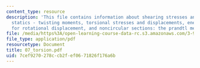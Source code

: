 ```yaml
---
content_type: resource
description: 'This file contains information about shearing stresses and strains,
  statics - twisting moments, torsional stresses and displacements, energy method
  for rotational displacement, and noncircular sections: the prandtl membrane analogy.'
file: /media/https%3A/open-learning-course-data-rc.s3.amazonaws.com/3-91-mechanical-behavior-of-plastics-spring-2007/7cef9270278ccb2fef0671826f176a6b_07_torsion.pdf
file_type: application/pdf
resourcetype: Document
title: 07_torsion.pdf
uid: 7cef9270-278c-cb2f-ef06-71826f176a6b
---
```

